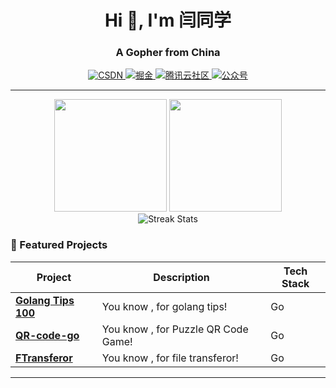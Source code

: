 <!-- 标题和简介 -->

<h1 align="center">Hi 👋, I'm 闫同学</h1>
<h3 align="center">A Gopher from China</h3>

<!-- 社交徽章 -->

<p align="center">
  <a href="https://ibarryyan.blog.csdn.net/">
    <img alt="CSDN" src="https://img.shields.io/badge/CSDN-0077B5?logoColor=white&style=for-the-badge">
  </a>
  <a href="https://juejin.cn/user/990022531286247">
    <img alt="掘金" src="https://img.shields.io/badge/稀土掘金-12100E?logoColor=white&style=for-the-badge">
  </a>
  <a href="https://cloud.tencent.com/developer/user/7215614">
    <img alt="腾讯云社区" src="https://img.shields.io/badge/腾讯云社区-1DA1F2?logoColor=white&style=for-the-badge">
  </a>
  <a href="https://github.com/ibarryyan/golang-tips-100/blob/master/img/wechat.jpg">
    <img alt="公众号" src="https://img.shields.io/badge/WeChat-0077B5?logoColor=white&style=for-the-badge">
  </a>
</p>

---
<!-- GitHub统计卡片 -->

<div align="center">
  <img height="180em" src="https://github-readme-stats.vercel.app/api?username=ibarryyan&show_icons=true&theme=radical&count_private=true"/>
  <img height="180em" src="https://github-readme-stats.vercel.app/api/top-langs/?username=ibarryyan&layout=compact&theme=radical"/>
</div>

<!-- 动态图 -->

<div align="center">
  <img src="https://github-readme-streak-stats.herokuapp.com/?user=ibarryyan&theme=radical" alt="Streak Stats"/>
</div>

<!-- 项目展示 -->

### 🚀 Featured Projects


| Project                                                | Description                            | Tech Stack                 |
| ------------------------------------------------------ | -------------------------------------- | -------------------------- |
| **[Golang Tips 100](https://github.com/ibarryyan/golang-tips-100)** | You know , for golang tips! | Go    |
| **[QR-code-go](https://github.com/ibarryyan/QR-code-go)**   | You know , for Puzzle QR Code Game! |  Go |
| **[FTransferor](https://github.com/ibarryyan/FTransferor)**    | You know , for file transferor!         |  Go                 |

---
